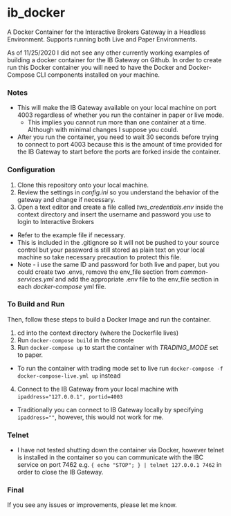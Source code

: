 # ib_docker
A Docker Container for the Interactive Brokers Gateway in a Headless Environment. Supports running both Live and Paper Environments.

As of 11/25/2020 I did not see any other currently working examples of building a docker container for the IB Gateway on Github. In order to create run this Docker container you will need to have the Docker and Docker-Compose CLI components installed on your machine.

### Notes
* This will make the IB Gateway available on your local machine on port 4003 regardless of whether you run the container in paper or live mode.
  * This implies you cannot run more than one container at a time. Although with minimal changes I suppose you could.
* After you run the container, you need to wait 30 seconds before trying to connect to port 4003 because this is the amount of time provided for the IB Gateway to start before the ports are forked inside the container.

### Configuration
1. Clone this repository onto your local machine.
2. Review the settings in *config.ini* so you understand the behavior of the gateway and change if necessary.
3. Open a text editor and create a file called *tws_credentials.env* inside the context directory and insert the username and password you use to login to Interactive Brokers
  * Refer to the example file if necessary.
  * This is included in the .gitignore so it will not be pushed to your source control but your password is still stored as plain text on your local machine so take necessary precaution to protect this file.
  * Note - i use the same ID and password for both live and paper, but you could create two .envs, remove the env_file section from *common-services.yml* and add the appropriate .env file to the env_file section in each *docker-compose* yml file.
  
 ### To Build and Run
 Then, follow these steps to build a Docker Image and run the container.
 
 1. cd into the context directory (where the Dockerfile lives)
 2. Run `docker-compose build` in the console
 3. Run `docker-compose up` to start the container with *TRADING_MODE* set to paper. 
  * To run the container with trading mode set to live run `docker-compose -f docker-compose-live.yml up` instead
 4. Connect to the IB Gateway from your local machine with `ipaddress="127.0.0.1", portid=4003`
  * Traditionally you can connect to IB Gateway locally by specifying `ipaddress=""`, however, this would not work for me.
 
 ### Telnet
 * I have not tested shutting down the container via Docker, however telnet is installed in the container so you can communicate with the IBC service on port 7462 e.g. `{ echo "STOP"; } | telnet 127.0.0.1 7462` in order to close the IB Gateway.
 
 ### Final
 If you see any issues or improvements, please let me know.
 
 
